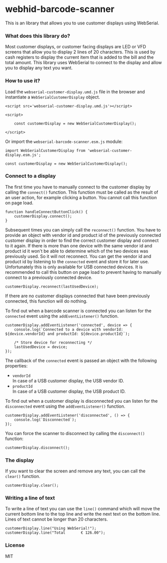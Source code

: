 # webhid-barcode-scanner

This is an library that allows you to use customer displays using WebSerial. 

### What does this library do?

Most customer displays, or customer facing displays are LED or VFD screens that allow you to display 2 lines of 20 characters. This is used by cash registers to display the current item that is added to the bill and the total amount. This library uses WebSerial to connect to the display and allow you to display any text you want.

### How to use it?

Load the `webserial-customer-display.umd.js` file in the browser and instantiate a `WebSerialCustomerDisplay` object. 

    <script src='webserial-customer-display.umd.js'></script>

    <script>

        const customerDisplay = new WebSerialCustomerDisplay();

    </script>


Or import the `webserial-barcode-scanner.esm.js` module:

    import WebSerialCustomerDisplay from 'webserial-customer-display.esm.js';

    const customerDisplay = new WebSerialCustomerDisplay();



### Connect to a display

The first time you have to manually connect to the customer display by calling the `connect()` function. This function must be called as the result of an user action, for example clicking a button. You cannot call this function on page load.

    function handleConnectButtonClick() {
        customerDisplay.connect();
    }

Subsequent times you can simply call the `reconnect()` function. You have to provide an object with vendor id and product id of the previously connected customer display in order to find the correct customer display and connect to it again. If there is more than one device with the same vendor id and product id it won't be able to determine which of the two devices was previously used. So it will not reconnect. You can get the vendor id and product id by listening to the `connected` event and store it for later use. Unfortunately this is only available for USB connected devices. It is recommended to call this button on page load to prevent having to manually connect to a previously connected device.

    customerDisplay.reconnect(lastUsedDevice);

If there are no customer displays connected that have been previously connected, this function will do nothing.

To find out when a barcode scanner is connected you can listen for the `connected` event using the `addEventListener()` function.

    customerDisplay.addEventListener('connected', device => {
        console.log(`Connected to a device with vendorId: ${device.vendorId} and productId: ${device.productId}`);

        /* Store device for reconnecting */
        lastUsedDevice = device;
    });

The callback of the `connected` event is passed an object with the following properties:

-   `vendorId`<br>
    In case of a USB customer display, the USB vendor ID.
-   `productId`<br>
    In case of a USB customer display, the USB product ID.

To find out when a customer display is disconnected you can listen for the `disconnected` event using the `addEventListener()` function.

    customerDisplay.addEventListener('disconnected', () => {
        console.log(`Disconnected`);
    });

You can force the scanner to disconnect by calling the `disconnect()` function:

    customerDisplay.disconnect();


### The display

If you want to clear the screen and remove any text, you can call the `clear()` function.

    customerDisplay.clear();


### Writing a line of text

To write a line of text you can use the `line()` command which will move the current bottom line to the top line and write the next text on the bottom line. Lines of text cannot be longer than 20 characters. 

    customerDisplay.line("Using WebSerial!");
    customerDisplay.line("Total       € 126.00");


### License

MIT
